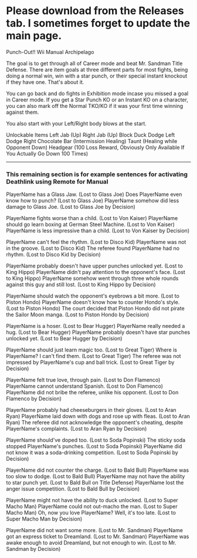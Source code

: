 # Please download from the Releases tab. I sometimes forget to update the main page.


Punch-Out!! Wii Manual Archipelago

The goal is to get through all of Career mode and beat Mr. Sandman Title Defense.
There are item goals at three different parts for most fights, being doing a normal win, win with a star punch, or their special instant knockout if they have one.
That's about it.

You can go back and do fights in Exhibition mode incase you missed a goal in Career mode.
If you get a Star Punch KO or an Instant KO on a character, you can also mark off the Normal TKO/KO if it was your first time winning against them.

You also start with your Left/Right body blows at the start.

Unlockable Items
Left Jab (Up)
Right Jab (Up)
Block
Duck
Dodge Left
Dodge Right
Chocolate Bar (Intermission Healing)
Taunt (Healing while Opponent Down)
Headgear (100 Loss Reward, Obviously Only Available If You Actually Go Down 100 Times)


----------------------------------------------------------------------------------------------------------


### This remaining section is for example sentences for activating Deathlink using Remote for Manual

PlayerName has a Glass Jaw. (Lost to Glass Joe)
Does PlayerName even know how to punch? (Lost to Glass Joe)
PlayerName somehow did less damage to Glass Joe. (Lost to Glass Joe by Decision)

PlayerName fights worse than a child. (Lost to Von Kaiser)
PlayerName should go learn boxing at German Steel Machine. (Lost to Von Kaiser)
PlayerName is less impressive than a child. (Lost to Von Kaiser by Decision)

PlayerName can't feel the rhythm. (Lost to Disco Kid)
PlayerName was not in the groove. (Lost to Disco Kid)
The referee found PlayerName had no rhythm. (Lost to Disco Kid by Decision)

PlayerName probably doesn't have upper punches unlocked yet. (Lost to King Hippo)
PlayerName didn't pay attention to the opponent's face. (Lost to King Hippo)
PlayerName somehow went through three whole rounds against this guy and still lost. (Lost to King Hippo by Decision)

PlayerName should watch the opponent's eyebrows a bit more. (Lost to Piston Hondo)
PlayerName doesn't know how to counter Hondo's style. (Lost to Piston Hondo)
The court decided that Piston Hondo did not pirate the Sailor Moon manga. (Lost to Piston Hondo by Decision)

PlayerName is a hoser. (Lost to Bear Hugger)
PlayerName really needed a hug. (Lost to Bear Hugger)
PlayerName probably doesn't have star punches unlocked yet. (Lost to Bear Hugger by Decision)

PlayerName should just learn magic too. (Lost to Great Tiger)
Where is PlayerName? I can't find them. (Lost to Great Tiger)
The referee was not impressed by PlayerName's cup and ball trick. (Lost to Great Tiger by Decision)

PlayerName felt true love, through pain. (Lost to Don Flamenco)
PlayerName cannot understand Spanish. (Lost to Don Flamenco)
PlayerName did not bribe the referee, unlike his opponent. (Lost to Don Flamenco by Decision)

PlayerName probably had cheeseburgers in their gloves. (Lost to Aran Ryan)
PlayerName laid down with dogs and rose up with fleas. (Lost to Aran Ryan)
The referee did not acknowledge the opponent's cheating, despite PlayerName's complaints. (Lost to Aran Ryan by Decision)

PlayerName should've doped too. (Lost to Soda Popinski)
The sticky soda stopped PlayerName's punches. (Lost to Soda Popinski)
PlayerName did not know it was a soda-drinking competition. (Lost to Soda Popinski by Decision)

PlayerName did not counter the charge. (Lost to Bald Bull)
PlayerName was too slow to dodge. (Lost to Bald Bull)
PlayerName may not have the ability to star punch yet. (Lost to Bald Bull on Title Defense)
PlayerName lost the anger issue competition. (Lost to Bald Bull by Decision)

PlayerName might not have the ability to duck unlocked. (Lost to Super Macho Man)
PlayerName could not out-macho the man. (Lost to Super Macho Man)
Oh, now you love PlayerName? Well, it's too late. (Lost to Super Macho Man by Decision)

PlayerName did not want some more. (Lost to Mr. Sandman)
PlayerName got an express ticket to Dreamland. (Lost to Mr. Sandman)
PlayerName was awake enough to avoid Dreamland, but not enough to win. (Lost to Mr. Sandman by Decision)
